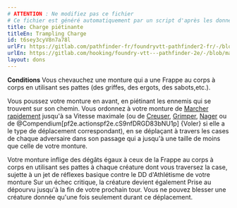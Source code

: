 ```yaml
---
# ATTENTION : Ne modifiez pas ce fichier
# Ce fichier est généré automatiquement par un script d'après les données du module Foundry VTT officiel et de sa traduction
title: Charge piétinante
titleEn: Trampling Charge
id: t6sey3cyV8n7a78l
urlFr: https://gitlab.com/pathfinder-fr/foundryvtt-pathfinder2-fr/-/blob/master/data/feats/t6sey3cyV8n7a78l.htm
urlEn: https://gitlab.com/hooking/foundry-vtt---pathfinder-2e/-/blob/master/packs/data/feats.db/trampling-charge.json
layout: dons
---
```

**Conditions** Vous chevauchez une monture qui a une Frappe au corps à corps en utilisant ses pattes (des griffes, des ergots, des sabots,etc.).

Vous poussez votre monture en avant, en piétinant les ennemis qui se trouvent sur son chemin. Vous ordonnez à votre monture de [Marcher rapidement](../actions/marcher-rapidement.md) jusqu'à sa Vitesse maximale (ou de [Creuser](../actions/creuser.md), [Grimper](../actions/escalader.md),  [Nager](../actions/nager.md) ou de @Compendium[pf2e.actionspf2e.cS9nfDRGD83bNU1p] {Voler} si elle a le type de déplacement correspondant), en se déplaçant à travers les cases de chaque adversaire dans son passage qui a jusqu'à une taille de moins que celle de votre monture.

Votre monture inflige des dégâts égaux à ceux de la Frappe au corps à corps en utilisant ses pattes à chaque créature dont vous traversez la case, sujette à un jet de réflexes basique contre le DD d'Athlétisme de votre monture Sur un échec critique, la créature devient également Prise au dépourvu jusqu'à la fin de votre prochain tour. Vous ne pouvez blesser une créature donnée qu'une fois seulement durant ce déplacement.
